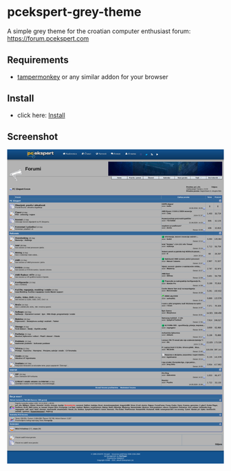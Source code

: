 # pcekspert-grey-theme

A simple grey theme for the croatian computer enthusiast forum: https://forum.pcekspert.com

## Requirements
- [tampermonkey](https://github.com/Tampermonkey/tampermonkey) or any similar addon for your browser

## Install
- click here: [Install](https://raw.githubusercontent.com/precla/pceskpert-grey-theme/master/pcekspert_grey_theme.js)

## Screenshot
<img src="pce_index_page.jpeg" width=1383>

